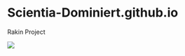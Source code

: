# Scientia-Dominiert.github.io
Rakin Project

<img src="https://hits.seeyoufarm.com/api/count/incr/badge.svg?url=https%3A%2F%2Fgithub.com%2DemoWorkshop/Scientia-Dominiert.github.io&title=Visitors&edge_flat=false"/></a>
